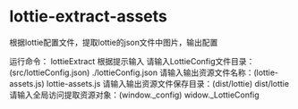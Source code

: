 # lottie-extract-assets
根据lottie配置文件，提取lottie的json文件中图片，输出配置

运行命令：
lottieExtract 
根据提示输入
请输入LottieConfig文件目录：(src/lottieConfig.json) ./lottieConfig.json
请输入输出资源文件名称：(lottie-assets.js) lottie-assets.js
请输入输出资源文件保存目录：(dist/lottie) dist/lottie
请输入全局访问提取资源对象：(window._config) widow._LottieConfig



